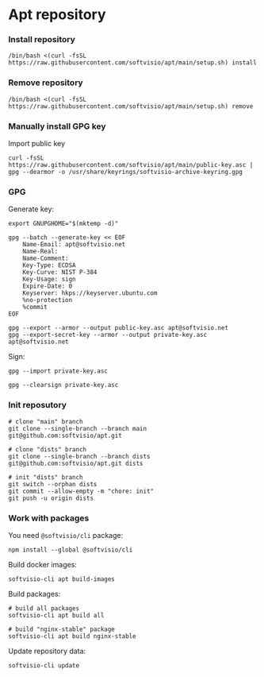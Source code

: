 # Apt repository

### Install repository

```shell
/bin/bash <(curl -fsSL https://raw.githubusercontent.com/softvisio/apt/main/setup.sh) install
```

### Remove repository

```shell
/bin/bash <(curl -fsSL https://raw.githubusercontent.com/softvisio/apt/main/setup.sh) remove
```

### Manually install GPG key

Import public key

```shell
curl -fsSL https://raw.githubusercontent.com/softvisio/apt/main/public-key.asc | gpg --dearmor -o /usr/share/keyrings/softvisio-archive-keyring.gpg
```

### GPG

Generate key:

```shell
export GNUPGHOME="$(mktemp -d)"

gpg --batch --generate-key << EOF
    Name-Email: apt@softvisio.net
    Name-Real:
    Name-Comment:
    Key-Type: ECDSA
    Key-Curve: NIST P-384
    Key-Usage: sign
    Expire-Date: 0
    Keyserver: hkps://keyserver.ubuntu.com
    %no-protection
    %commit
EOF

gpg --export --armor --output public-key.asc apt@softvisio.net
gpg --export-secret-key --armor --output private-key.asc apt@softvisio.net
```

Sign:

```shell
gpg --import private-key.asc

gpg --clearsign private-key.asc
```

### Init reposutory

```shell
# clone "main" branch
git clone --single-branch --branch main git@github.com:softvisio/apt.git

# clone "dists" branch
git clone --single-branch --branch dists git@github.com:softvisio/apt.git dists

# init "dists" branch
git switch --orphan dists
git commit --allow-empty -m "chore: init"
git push -u origin dists
```

### Work with packages

You need `@softvisio/cli` package:

```shell
npm install --global @softvisio/cli
```

Build docker images:

```shell
softvisio-cli apt build-images
```

Build packages:

```shell
# build all packages
softvisio-cli apt build all

# build "nginx-stable" package
softvisio-cli apt build nginx-stable
```

Update repository data:

```shell
softvisio-cli update
```
